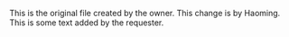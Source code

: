 This is the original file created by the owner.
This change is by Haoming.
This is some text added by the requester.
